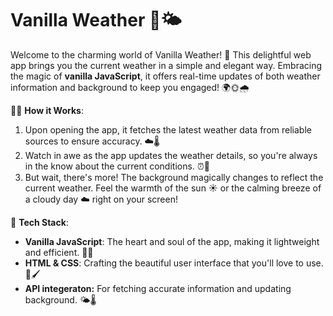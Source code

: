 # Vanilla Weather 📱🌤️

Welcome to the charming world of Vanilla Weather! 🌈 This delightful web app brings you the current weather in a simple and elegant way. Embracing the magic of **vanilla JavaScript**, it offers real-time updates of both weather information and background to keep you engaged! 🌍🌞🌧️

🕵️‍♂️ **How it Works**:
1. Upon opening the app, it fetches the latest weather data from reliable sources to ensure accuracy. ☁️🌡️
2. Watch in awe as the app updates the weather details, so you're always in the know about the current conditions. ⏰🔄
3. But wait, there's more! The background magically changes to reflect the current weather. Feel the warmth of the sun ☀️ or the calming breeze of a cloudy day ☁️ right on your screen!

🚀 **Tech Stack**:
- **Vanilla JavaScript**: The heart and soul of the app, making it lightweight and efficient. 🧠💡
- **HTML & CSS**: Crafting the beautiful user interface that you'll love to use. 🎨🖌️
- **API integeraton:** For fetching accurate information and updating background. 🌤️🌡️
